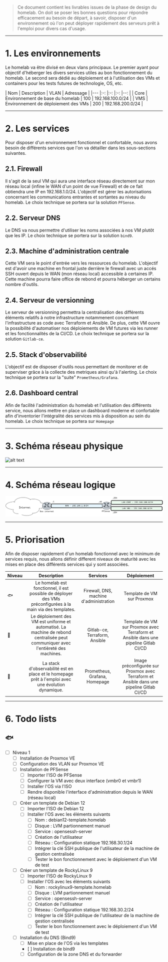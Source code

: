 > Ce document contient les livrables issues de la phase de design du homelab. On doit se poser les bonnes questions pour répondre efficacement au besoin de départ, à savoir, disposer d'un environnement où l'on peut déployer rapidement des serveurs prêt à l'emploi pour divers cas d'usage.

---

# 1. Les environnements

Le homelab va être divisé en deux vlans principaux. Le premier ayant pour objectif d'héberger les divers services utiles au bon fonctionnement du homelab. Le second sera dédié au déploiement et à l'utilisation des VMs et containers pour les tests futures de technologie, OS, etc.

| Nom      | Description      | VLAN      | Adressage      |
|---    |:-:    |:-:    |:-:    |--:    |
| Core      | Environnement de base du homelab      | 100      | 192.168.100.0/24      |
| VMS      | Environnement de déploiement des VMs      | 200      | 192.168.200.0/24      |

---

# 2. Les services

Pour disposer d'un environnement fonctionnel et confortable, nous avons besoin de différents services que l'on va détailler dans les sous-sections suivantes.

## 2.1. Firewall

Il s'agit de la seul VM qui aura une interface réseau directement sur mon réseau local (infine le WAN d'un point de vue Firewall) et de ce fait obtiendra une IP en 192.168.1.0/24. L'objectif est gérer les autorisations concernant les communications entrantes et sortantes au niveau du homelab. Le choix technique se portera sur la solution `PFSense`.

## 2.2. Serveur DNS

Le DNS va nous permettre d'utiliser les noms associées à nos VM plutôt que les IP. Le choix technique se portera sur la solution `bind9`.

## 2.3. Machine d'administration centrale

Cette VM sera le point d'entrée vers les ressources du homelab. L'objectif est d'avoir une machine en frontal juste derrière le firewall avec un accés SSH ouvert depuis le WAN (mon réseau local) accessible à certaines IP. Cette machine pourra faire office de rebond et pourra héberger un certains nombre d'outils.

## 2.4. Serveur de versionning

Le serveur de versionning permettra la centralisation des différents éléments relatifs à notre infrastructure notammenent concernant l'infrastructure as code avec Terraform et Ansible. De plus, cette VM ouvre la possibilité d'automatiser nos déploiements de VM futures via les runner et les fonctionnalités de la CI/CD. Le choix technique se portera sur la solution `Gitlab-ce`.

## 2.5. Stack d'observabilité

L'objectif est de disposer d'outils nous permettant de monitorer et de superviser grâce à la collecte des metriques ainsi qu'à l'alerting. Le choix technique se portera sur la "suite" `Prometheus/Grafana`.

## 2.6. Dashboard central

Afin de facilité l'administration du homelab et l'utilisation des différents service, nous allons mettre en place un dashboard moderne et confortable afin d'inventorier l'intégralité des services mis à disposition au sein du homelab. Le choix technique se portera sur `Homepage`

---

# 3. Schéma réseau physique

![alt text](schéma_physique.png)

---

# 4. Schéma réseau logique

![alt text](schema_logique.png)

---

# 5. Priorisation

Afin de disposer rapidement d'un homelab fonctionnel avec le minimum de services requis, nous allons définir different niveaux de maturité avec les mises en place des différents services qui y sont associées.

| Niveau     | Description      | Services     | Déploiement
|---    |:-:    |:-:    |:-:    |
| 🐟    | Le homelab est fonctionnel, il est possible de déployer des VMs préconfigurées à la main via des templates.      | Firewall, DNS, machine d'administration     | Template de VM sur Proxmox
| 🐬     | Le déploiement des VM est uniforme et automatisé. La machine de rebond centralisée peut communiquer avec l'entièreté des machines.      | Gitlab-ce, Terraform, Ansible     | Template de VM sur Proxmox avec Terraform et Ansible dans une pipeline Gitlab CI/CD 
| 🐳    | La stack d'observabilité est en place et le homepage prêt à l'emploi avec une évolution dynamique.     | Prometheus, Grafana, Homepage       | Image préconfigurée sur Proxmox avec Terraform et Ansible dans une pipeline Gitlab CI/CD

---

# 6. Todo lists

## 🐟

- [ ] Niveau 1
    - [ ] Installation de Proxmox VE
    - [ ] Configuration des VLAN sur Proxmox VE
    - [ ] Installation de PFSense
        - [ ] Importer l'ISO de PFSense
        - [ ] Configurer la VM avec deux interface (vmbr0 et vmbr1)
        - [ ] Installer l'OS via l'ISO
        - [ ] Rendre disponible l'interface d'administration depuis le WAN (réseau local)
    - [ ] Créer un template de Debian 12
        - [ ] Importer l'ISO de Debian 12
        - [ ] Installer l'OS avec les éléments suivants
            - [ ] Nom : debian12-template.homelab
            - [ ] Disque : LVM partionnement manuel
            - [ ] Service : opensessh-server
            - [ ] Création de l'utilisateur
            - [ ] Réseau : Configuration statique 192.168.30.1/24
            - [ ] Intégrer la clé SSH publique de l'utilisateur de la machine de gestion centralisée
            - [ ] Tester le bon fonctionnement avec le déploiement d'un VM de test
    - [ ] Créer un template de RockyLinux 9
        - [ ] Importer l'ISO de RockyLinux 9
        - [ ] Installer l'OS avec les éléments suivants
            - [ ] Nom : rockylinux9-template.homelab
            - [ ] Disque : LVM partionnement manuel
            - [ ] Service : opensessh-server
            - [ ] Création de l'utilisateur
            - [ ] Réseau : Configuration statique 192.168.30.2/24
            - [ ] Intégrer la clé SSH publique de l'utilisateur de la machine de gestion centralisée
            - [ ] Tester le bon fonctionnement avec le déploiement d'un VM de test
    - [ ] Installation du DNS (Bind9)
        - [ ] Mise en place de l'OS via les templates
        - [ ] Installation de bind9
        - [ ] Configuration de la zone DNS et du forwarder